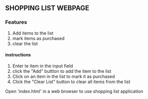 ## SHOPPING LIST WEBPAGE
   ### Features
   1. Add items to the list
   2. mark items as purchased
   3. clear the list

   #### instructions
   1. Enter te item in the input field
   2. click the "Add" buttton to add the item to the list
   3. Click on an item in the list to mark it as purchased
   4. Click the "Clear List" button to clear all items from the list

   Open 'index.html' in a web browser to use shopping list application
